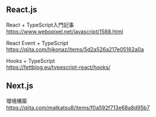 ## React.js
React + TypeScript入門記事  
https://www.webopixel.net/javascript/1588.html  

React Event + TypeScript  
https://qiita.com/hikonaz/items/5d2a526a217e05162a0a  

Hooks + TypeScript  
https://fettblog.eu/typescript-react/hooks/  

## Next.js
環境構築  
https://qiita.com/matkatsu8/items/f0a592f713e68a8d95b7  